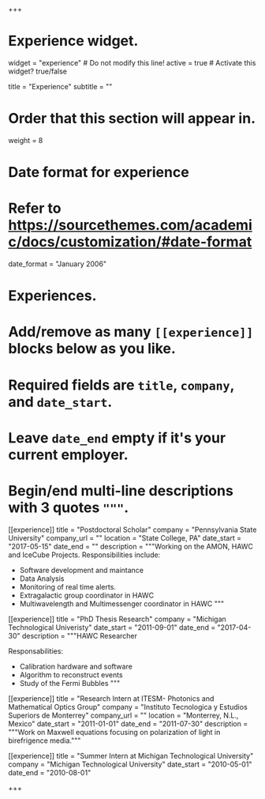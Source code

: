 +++
# Experience widget.
widget = "experience"  # Do not modify this line!
active = true  # Activate this widget? true/false

title = "Experience"
subtitle = ""

# Order that this section will appear in.
weight = 8

# Date format for experience
#   Refer to https://sourcethemes.com/academic/docs/customization/#date-format
date_format = "January 2006"

# Experiences.
#   Add/remove as many `[[experience]]` blocks below as you like.
#   Required fields are `title`, `company`, and `date_start`.
#   Leave `date_end` empty if it's your current employer.
#   Begin/end multi-line descriptions with 3 quotes `"""`.
[[experience]]
  title = "Postdoctoral Scholar"
  company = "Pennsylvania State University"
  company_url = ""
  location = "State College, PA"
  date_start = "2017-05-15"
  date_end = ""
  description = """Working on the AMON, HAWC and IceCube Projects.
  Responsibilities include:
  
  * Software development and maintance
  * Data Analysis
  * Monitoring of real time alerts. 
  * Extragalactic group coordinator in HAWC
  * Multiwavelength and Multimessenger coordinator in HAWC
  """

[[experience]]
  title = "PhD Thesis Research"
  company = "Michigan Technological Univeristy"
  date_start = "2011-09-01"
  date_end = "2017-04-30"
  description = """HAWC Researcher

  Responsabilities:
  
  * Calibration hardware and software
  * Algorithm to reconstruct events
  * Study of the Fermi Bubbles
  """

[[experience]]
  title = "Research Intern at ITESM- Photonics and Mathematical Optics Group"
  company = "Instituto Tecnologica y Estudios Superiors de Monterrey"
  company_url = ""
  location = "Monterrey, N.L., Mexico"
  date_start = "2011-01-01"
  date_end = "2011-07-30"
  description = """Work on Maxwell equations focusing on polarization of light in birefrigence media."""

[[experience]]
  title = "Summer Intern at Michigan Technological University"
  company = "Michigan Technological University"
  date_start = "2010-05-01"
  date_end = "2010-08-01"

+++
